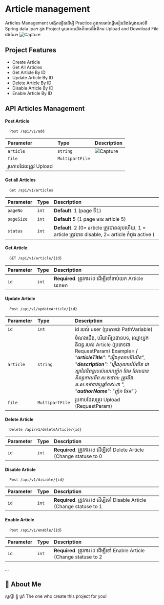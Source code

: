 # Article management

Articles Management បង្កើតឡើងដើម្បី Practice ក្នុងការចាប់ផ្ដើមរៀននិងស្វែងយល់ពី Spring data jpa។ ក្នង Project មួយនេះយើងក៏អាចដឹងពីការ Upload and Download File ផងដែរ។
![Capture](https://user-images.githubusercontent.com/74696117/225243156-be2fc6a2-d9e8-4657-a835-dcc2d3196264.PNG)

## Project Features

- Create Article
- Get All Articles
- Get Article By ID
- Update Article By ID
- Delete Article By ID
- Disable Article By ID
- Enable Article By ID


## API Articles Management


#### Post Article

```http:localhost:8080
  Post /api/v1/add
```

| Parameter     | Type     | Description                |
| :--------     | :------- | :------------------------                           |
| `article     `| `string` |  ![Capture](https://user-images.githubusercontent.com/74696117/225246554-b81bd9f3-0c45-45c7-802e-ebff8ba51fb3.PNG)   |
| `file`        | `MultipartFile` 
  | រូបភាបដែលត្រូវ Upload        |

#### Get all Articles

```http:localhost:8080
  Get /api/v1/articles
```

| Parameter | Type     | Description                                                                                      |
| :-------- | :------- | :-------------------------                                                                       |
| `pageNo`  | `int`    | **Default**. 1  (page ទី1)                                                                        |
| `pageSize`| `int`    | **Default**  5  (1 page មាន article 5)                                                           |
| `status`  | `int`    | **Default**. 2 (0= article ត្រូវបានលុបហើយ, 1 = article ត្រូវបាន  disable, 2= article កំពុង  active )|

#### Get Article

```http:localhost:8080
  GET /api/v1/article/{id}
```

| Parameter | Type     | Description                       |
| :-------- | :------- | :-------------------------------- |
| `id`      | `int`    | **Required**. ត្រូវការ id ដើម្បីទៅចាប់យក​ Article យកមក​ |

#### Update Article

```http:localhost:8080
  Post /api/v1/updateArticle/{id}
```

| Parameter     | Type     | Description                | 
| :--------     | :------- | :------------------------- |
| `id`          | `int`    | id របស់ user (ប្រភេទជា PathVariable)      |
| `article     `| `string` | ចំណងជើង, បរិយាពីប្រធានបទ, ឈ្មោះអ្នកនិពន្ធ របស់  Article (ប្រភេទជា RequestParam) Example=    *{ "**articleTitle**": "រឿងកុលាបប៉ៃលិន", "**description**": "រឿងកុលាបប៉ៃលិន ជាស្នាដៃនិពន្ធរបស់លោកញ៉ុក ថែម ដែលបាននិពន្ធកាលពីព.ស.២៥០៤ ត្រូវនឹង គ.ស.១៩៣៦ឬឆ្នាំ១៩៤៣ ", "**authorName**": "ញ៉ុក ថែម" }*    |
| `file`        | `MultipartFile`   | រូបភាបដែលត្រូវ Upload (RequestParam) |


#### Delete Article

```http:localhost:8080
  Delete /api/v1/deleteArticle/{id}
```

| Parameter | Type     | Description                       |
| :-------- | :------- | :-------------------------------- |
| `id`      | `int`    | **Required**. ត្រូវការ id ដើម្បីទៅ Delete​ Article (Change statuse to 0​ |



#### Disable Article

```http:localhost:8080
  Post /api/v1/disable/{id}
```

| Parameter | Type     | Description                                                          |
| :-------- | :------- | :--------------------------------                                    |
| `id`      | `int`    | **Required**. ត្រូវការ id ដើម្បីទៅ Disable Article (Change statuse to 1  |


#### Enable Article

```http:localhost:8080
  Post /api/v1/enable/{id}
```

| Parameter | Type     | Description                                                        |
| :-------- | :------- | :--------------------------------                                  |
| `id`      | `int`    | **Required**. ត្រូវការ id ដើម្បីទៅ Enable Article (Change statuse to 2 |

...

## 🚀 About Me
សួស្ដី! ខ្ញុំ បូរ៉ា The one who create this project for you!

